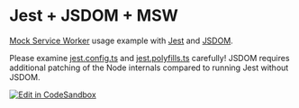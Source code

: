 # Jest + JSDOM + MSW

[Mock Service Worker](https://github.com/mswjs/msw) usage example with [Jest](https://github.com/jestjs/jest) and [JSDOM](https://github.com/jsdom/jsdom).

Please examine [jest.config.ts](./jest.config.ts) and [jest.polyfills.ts](./jest.polyfills.ts) carefully!
JSDOM requires additional patching of the Node internals compared to running Jest without JSDOM.

[![Edit in CodeSandbox](https://assets.codesandbox.io/github/button-edit-lime.svg)](https://codesandbox.io/p/sandbox/github/mswjs/examples-new/tree/main/examples/with-jest-and-jsdom)
